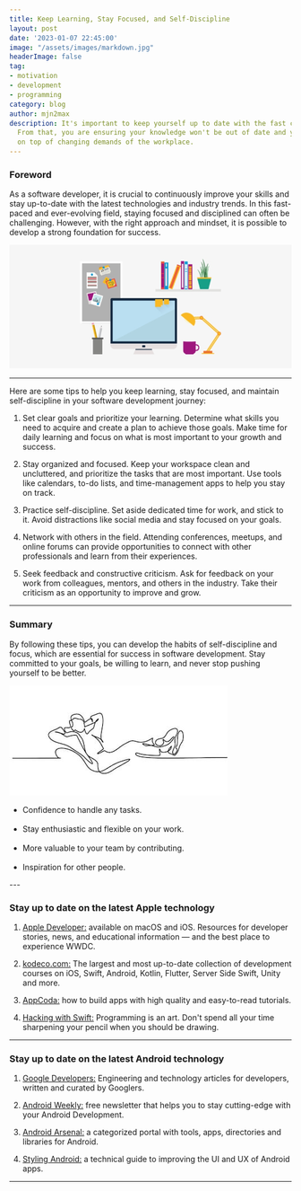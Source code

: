 ```yaml
---
title: Keep Learning, Stay Focused, and Self-Discipline
layout: post
date: '2023-01-07 22:45:00'
image: "/assets/images/markdown.jpg"
headerImage: false
tag:
- motivation
- development
- programming
category: blog
author: mjn2max
description: It's important to keep yourself up to date with the fast changing technology.
  From that, you are ensuring your knowledge won't be out of date and you will stay
  on top of changing demands of the workplace.
---
```


### Foreword

As a software developer, it is crucial to continuously improve your skills and stay up-to-date with the latest technologies and industry trends. In this fast-paced and ever-evolving field, staying focused and disciplined can often be challenging. However, with the right approach and mindset, it is possible to develop a strong foundation for success.

![Banner](../assets/blog/keep-up-to-date.jpeg)

---

Here are some tips to help you keep learning, stay focused, and maintain self-discipline in your software development journey:

1. Set clear goals and prioritize your learning. Determine what skills you need to acquire and create a plan to achieve those goals. Make time for daily learning and focus on what is most important to your growth and success.

2. Stay organized and focused. Keep your workspace clean and uncluttered, and prioritize the tasks that are most important. Use tools like calendars, to-do lists, and time-management apps to help you stay on track.

3. Practice self-discipline. Set aside dedicated time for work, and stick to it. Avoid distractions like social media and stay focused on your goals.

4. Network with others in the field. Attending conferences, meetups, and online forums can provide opportunities to connect with other professionals and learn from their experiences.

5. Seek feedback and constructive criticism. Ask for feedback on your work from colleagues, mentors, and others in the industry. Take their criticism as an opportunity to improve and grow.

---

### Summary
By following these tips, you can develop the habits of self-discipline and focus, which are essential for success in software development. Stay committed to your goals, be willing to learn, and never stop pushing yourself to be better.

<div class="side-by-side">
	<div class="toleft">
        <img class="image" src="/assets/blog/relax.jpg" alt="Alt Text">
        <figcaption class="caption"></figcaption>
    </div>
    <div class="toright">
			<ul>
				<li>Confidence to handle any tasks.</li><br>
				<li>Stay enthusiastic and flexible on your work.</li><br>
				<li>More valuable to your team by contributing.</li><br>
				<li>Inspiration for other people.</li>
				</ul>
    </div>
</div>
---

### Stay up to date on the latest Apple technology

1. <a href="https://apps.apple.com/us/app/apple-developer/id640199958" target="_blank">Apple Developer:</a> available on macOS and iOS. Resources for developer stories, news, and educational information — and the best place to experience WWDC.

2. <a href="https://www.kodeco.com/" target="_blank">kodeco.com:</a> The largest and most up-to-date collection of development courses on iOS, Swift, Android, Kotlin, Flutter, Server Side Swift, Unity and more.

3. <a href="https://www.appcoda.com" target="_blank">AppCoda:</a> how to build apps with high quality and easy-to-read tutorials.

4. <a href="https://www.hackingwithswift.com" target="_blank">Hacking with Swift:</a> Programming is an art. Don't spend all your time sharpening your pencil when you should be drawing.

---

### Stay up to date on the latest Android technology

1. <a href="https://developers.google.com" target="_blank">Google Developers:</a> Engineering and technology articles for developers, written and curated by Googlers.

2. <a href="https://androidweekly.net" target="_blank">Android Weekly:</a> free newsletter that helps you to stay cutting-edge with your Android Development.

3. <a href="https://android-arsenal.com" target="_blank">Android Arsenal:</a> a categorized portal with tools, apps, directories and libraries for Android.

4. <a href="https://blog.stylingandroid.com" target="_blank">Styling Android:</a> a technical guide to improving the UI and UX of Android apps.

---
